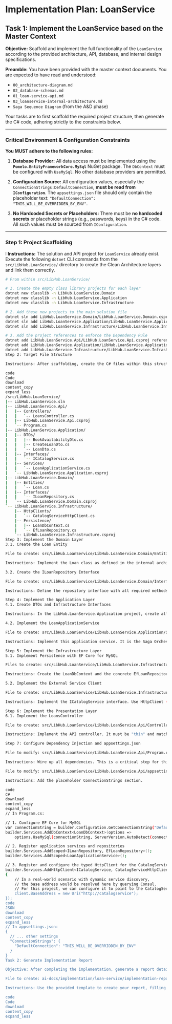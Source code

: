 # Implementation Plan: LoanService

## Task 1: Implement the LoanService based on the Master Context

**Objective:** Scaffold and implement the full functionality of the `LoanService` according to the provided architecture, API, database, and internal design specifications.

**Preamble:** You have been provided with the master context documents. You are expected to have read and understood:
- `00_architecture-diagram.md`
- `02_database-schemas.md`
- `01_loan-service-api.md`
- `03_loanservice-internal-architecture.md`
- `Saga Sequence Diagram` (from the A&D phase)

Your tasks are to first scaffold the required project structure, then generate the C# code, adhering strictly to the constraints below.

---
### **Critical Environment & Configuration Constraints**

**You MUST adhere to the following rules:**

1.  **Database Provider:** All data access must be implemented using the **`Pomelo.EntityFrameworkCore.MySql`** NuGet package. The `DbContext` must be configured with `UseMySql`. No other database providers are permitted.

2.  **Configuration Source:** All configuration values, especially the `ConnectionStrings:DefaultConnection`, **must be read from `IConfiguration`**. The `appsettings.json` file should only contain the placeholder text: `"DefaultConnection": "THIS_WILL_BE_OVERRIDDEN_BY_ENV"`.

3.  **No Hardcoded Secrets or Placeholders:** There must be **no hardcoded secrets** or placeholder strings (e.g., passwords, keys) in the C# code. All such values must be sourced from `IConfiguration`.

---
### **Step 1: Project Scaffolding**
l
**Instructions:** The solution and API project for `LoanService` already exist. Execute the following `dotnet` CLI commands from the `src/LibHub.LoanService/` directory to create the Clean Architecture layers and link them correctly.

```bash
# From within src/LibHub.LoanService/

# 1. Create the empty class library projects for each layer
dotnet new classlib -n LibHub.LoanService.Domain
dotnet new classlib -n LibHub.LoanService.Application
dotnet new classlib -n LibHub.LoanService.Infrastructure

# 2. Add these new projects to the main solution file
dotnet sln add LibHub.LoanService.Domain/LibHub.LoanService.Domain.csproj
dotnet sln add LibHub.LoanService.Application/LibHub.LoanService.Application.csproj
dotnet sln add LibHub.LoanService.Infrastructure/LibHub.LoanService.Infrastructure.csproj

# 3. Add the project references to enforce the Dependency Rule
dotnet add LibHub.LoanService.Api/LibHub.LoanService.Api.csproj reference LibHub.LoanService.Application/LibHub.LoanService.Application.csproj
dotnet add LibHub.LoanService.Application/LibHub.LoanService.Application.csproj reference LibHub.LoanService.Domain/LibHub.LoanService.Domain.csproj
dotnet add LibHub.LoanService.Infrastructure/LibHub.LoanService.Infrastructure.csproj reference LibHub.LoanService.Application/LibHub.LoanService.Application.csproj
Step 2: Target File Structure

Instructions: After scaffolding, create the C# files within this structure.

code
Code
download
content_copy
expand_less
/src/LibHub.LoanService/
|-- LibHub.LoanService.sln
|-- LibHub.LoanService.Api/
|   |-- Controllers/
|   |   `-- LoansController.cs
|   |-- LibHub.LoanService.Api.csproj
|   `-- Program.cs
|-- LibHub.LoanService.Application/
|   |-- DTOs/
|   |   |-- BookAvailabilityDto.cs
|   |   |-- CreateLoanDto.cs
|   |   `-- LoanDto.cs
|   |-- Interfaces/
|   |   `-- ICatalogService.cs
|   |-- Services/
|   |   `-- LoanApplicationService.cs
|   `-- LibHub.LoanService.Application.csproj
|-- LibHub.LoanService.Domain/
|   |-- Entities/
|   |   `-- Loan.cs
|   |-- Interfaces/
|   |   `-- ILoanRepository.cs
|   `-- LibHub.LoanService.Domain.csproj
`-- LibHub.LoanService.Infrastructure/
    |-- HttpClients/
    |   `-- CatalogServiceHttpClient.cs
    |-- Persistence/
    |   |-- LoanDbContext.cs
    |   `-- EfLoanRepository.cs
    `-- LibHub.LoanService.Infrastructure.csproj
Step 3: Implement the Domain Layer
3.1. Create the Loan Entity

File to create: src/LibHub.LoanService/LibHub.LoanService.Domain/Entities/Loan.cs

Instructions: Implement the Loan class as defined in the internal architecture document, including its state machine logic (ConfirmCheckout, MarkAsReturned, Fail).

3.2. Create the ILoanRepository Interface

File to create: src/LibHub.LoanService/LibHub.LoanService.Domain/Interfaces/ILoanRepository.cs

Instructions: Define the repository interface with all required methods (GetByIdAsync, GetByUserIdAsync, AddAsync, UpdateAsync).

Step 4: Implement the Application Layer
4.1. Create DTOs and Infrastructure Interfaces

Instructions: In the LibHub.LoanService.Application project, create all DTOs and the crucial ICatalogService.cs interface, which defines the contract for communicating with the CatalogService.

4.2. Implement the LoanApplicationService

File to create: src/LibHub.LoanService/LibHub.LoanService.Application/Services/LoanApplicationService.cs

Instructions: Implement this application service. It is the Saga Orchestrator. Inject both ILoanRepository and ICatalogService. The BorrowBookAsync method must follow the distributed transaction logic outlined in the Saga Sequence Diagram and the internal architecture document.

Step 5: Implement the Infrastructure Layer
5.1. Implement Persistence with EF Core for MySQL

Files to create: src/LibHub.LoanService/LibHub.LoanService.Infrastructure/Persistence/LoanDbContext.cs and EfLoanRepository.cs.

Instructions: Create the LoanDbContext and the concrete EfLoanRepository implementation. Ensure the Pomelo.EntityFrameworkCore.MySql NuGet package is added to this project.

5.2. Implement the External Service Client

File to create: src/LibHub.LoanService/LibHub.LoanService.Infrastructure/HttpClients/CatalogServiceHttpClient.cs

Instructions: Implement the ICatalogService interface. Use HttpClient (injected via IHttpClientFactory) to make the actual REST calls to the CatalogService. This class will be responsible for service discovery in a real-world scenario.

Step 6: Implement the Presentation Layer
6.1. Implement the LoansController

File to create: src/LibHub.LoanService/LibHub.LoanService.Api/Controllers/LoansController.cs

Instructions: Implement the API controller. It must be "thin" and match the OpenAPI specification. The BorrowBook endpoint must extract the userId from the JWT claims.

Step 7: Configure Dependency Injection and appsettings.json

File to modify: src/LibHub.LoanService/LibHub.LoanService.Api/Program.cs

Instructions: Wire up all dependencies. This is a critical step for this service.

File to modify: src/LibHub.LoanService/LibHub.LoanService.Api/appsettings.json

Instructions: Add the placeholder ConnectionStrings section.

code
C#
download
content_copy
expand_less
// In Program.cs:

// 1. Configure EF Core for MySQL
var connectionString = builder.Configuration.GetConnectionString("DefaultConnection");
builder.Services.AddDbContext<LoanDbContext>(options =>
    options.UseMySql(connectionString, ServerVersion.AutoDetect(connectionString)));

// 2. Register application services and repositories
builder.Services.AddScoped<ILoanRepository, EfLoanRepository>();
builder.Services.AddScoped<LoanApplicationService>();

// 3. Register and configure the typed HttpClient for the CatalogService
builder.Services.AddHttpClient<ICatalogService, CatalogServiceHttpClient>(client =>
{
    // In a real-world scenario with dynamic service discovery,
    // the base address would be resolved here by querying Consul.
    // For this project, we can configure it to point to the CatalogService's container name.
    client.BaseAddress = new Uri("http://catalogservice"); 
});
code
JSON
download
content_copy
expand_less
// In appsettings.json:
{
  // ... other settings
  "ConnectionStrings": {
    "DefaultConnection": "THIS_WILL_BE_OVERRIDDEN_BY_ENV"
  }
}
Task 2: Generate Implementation Report

Objective: After completing the implementation, generate a report detailing what was done and any pending items.

File to create: ai-docs/implementation/loan-service/implementation-report.md

Instructions: Use the provided template to create your report, filling in the checkboxes for completed tasks.

code
Code
download
content_copy
expand_less